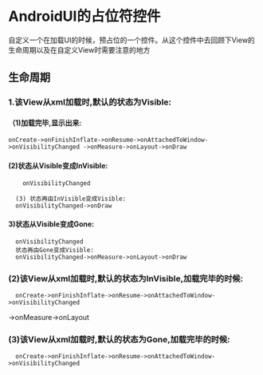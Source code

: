 # AndroidUI的占位符控件
自定义一个在加载UI的时候，预占位的一个控件。从这个控件中去回顾下View的生命周期以及在自定义View时需要注意的地方

## 生命周期
### 1.该View从xml加载时,默认的状态为Visible:
#### （1)加载完毕,显示出来:
    onCreate->onFinishInflate->onResume->onAttachedToWindow->onVisibilityChanged ->onMeasure->onLayout->onDraw
#### (2)状态从Visible变成InVisible:
        onVisibilityChanged
     
      (3) 状态再由InVisible变成Visible:
      onVisibilityChanged->onDraw
#### 3)状态从Visible变成Gone:
      onVisibilityChanged
      状态再由Gone变成Visible:
      onVisibilityChanged->onMeasure->onLayout->onDraw
### (2)该View从xml加载时,默认的状态为InVisible,加载完毕的时候:
      onCreate->onFinishInflate->onResume->onAttachedToWindow->onVisibilityChanged
 ->onMeasure->onLayout
### (3)该View从xml加载时,默认的状态为Gone,加载完毕的时候:
      onCreate->onFinishInflate->onResume->onAttachedToWindow->onVisibilityChanged
